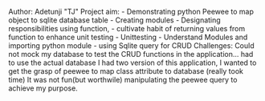 Author: Adetunji "TJ"
Project aim:
	- Demonstrating python Peewee to map object to sqlite database table 
	- Creating modules 
	- Designating responsibilities using function, 
	- cultivate habit of returning values from function to enhance unit testing
	- Unittesting
	- Understand Modules and importing python module
	- using Sqlite query for CRUD
Challenges: Could not mock my database to test the CRUD functions in the application... had to use the 	    actual database
	    I had two version of this application, I wanted to get the grasp of peewee to map class 		    attribute to database (really took time) It was not fun(but worthwile) manipulating the peewee query to 	    achieve my purpose.
